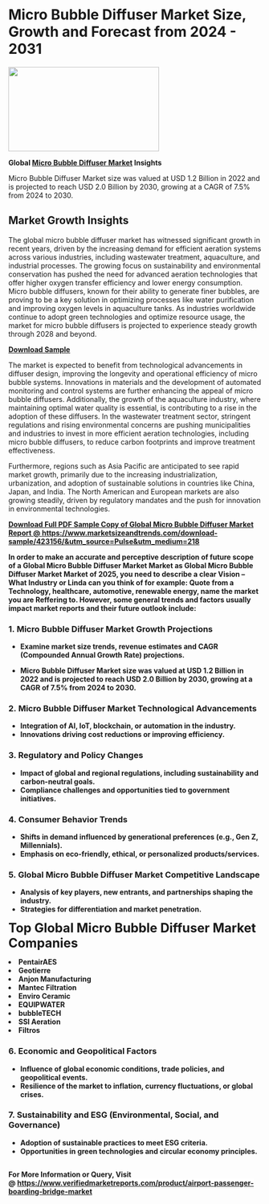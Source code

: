 <H1>Micro Bubble Diffuser Market Size, Growth and Forecast from 2024 - 2031</H1><img class="aligncenter size-medium wp-image-584254" src="https://thirdeyenews.in/wp-content/uploads/2024/09/Global-Market-Research-300x168.jpeg" alt="" width="300" height="168" /><p><strong>Global&nbsp;<a href="https://www.marketsizeandtrends.com/download-sample/423156/&amp;utm_source=Pulse&amp;utm_medium=218">Micro Bubble Diffuser Market</a> Insights</strong></p><p>Micro Bubble Diffuser Market size was valued at USD 1.2 Billion in 2022 and is projected to reach USD 2.0 Billion by 2030, growing at a CAGR of 7.5% from 2024 to 2030.</p><p><h2>Market Growth Insights</h2> <p>The global micro bubble diffuser market has witnessed significant growth in recent years, driven by the increasing demand for efficient aeration systems across various industries, including wastewater treatment, aquaculture, and industrial processes. The growing focus on sustainability and environmental conservation has pushed the need for advanced aeration technologies that offer higher oxygen transfer efficiency and lower energy consumption. Micro bubble diffusers, known for their ability to generate finer bubbles, are proving to be a key solution in optimizing processes like water purification and improving oxygen levels in aquaculture tanks. As industries worldwide continue to adopt green technologies and optimize resource usage, the market for micro bubble diffusers is projected to experience steady growth through 2028 and beyond.</p> <p><strong><a href="#">Download Sample</a></strong></p> <p>The market is expected to benefit from technological advancements in diffuser design, improving the longevity and operational efficiency of micro bubble systems. Innovations in materials and the development of automated monitoring and control systems are further enhancing the appeal of micro bubble diffusers. Additionally, the growth of the aquaculture industry, where maintaining optimal water quality is essential, is contributing to a rise in the adoption of these diffusers. In the wastewater treatment sector, stringent regulations and rising environmental concerns are pushing municipalities and industries to invest in more efficient aeration technologies, including micro bubble diffusers, to reduce carbon footprints and improve treatment effectiveness.</p> <p>Furthermore, regions such as Asia Pacific are anticipated to see rapid market growth, primarily due to the increasing industrialization, urbanization, and adoption of sustainable solutions in countries like China, Japan, and India. The North American and European markets are also growing steadily, driven by regulatory mandates and the push for innovation in environmental technologies.</p> <p><strong><a href="#"></p><p><span class=""><strong>Download Full PDF Sample Copy of Global Micro Bubble Diffuser Market Report</strong> @ <a href="https://www.marketsizeandtrends.com/download-sample/423156/&amp;utm_source=Pulse&amp;utm_medium=218" target="_blank">https://www.marketsizeandtrends.com/download-sample/423156/&amp;utm_source=Pulse&amp;utm_medium=218</a></span></p><p>In order to make an accurate and perceptive description of future scope of a Global&nbsp;Micro Bubble Diffuser Market Market as Global&nbsp;Micro Bubble Diffuser Market Market of 2025, you need to describe a clear Vision &ndash; What Industry or Linda can you think of for example: Quote from a Technology, healthcare, automotive, renewable energy, name the market you are Reffering to. However, some general trends and factors usually impact market reports and their future outlook include:</p><h3>1.&nbsp;<strong>Micro Bubble Diffuser Market Growth Projections</strong></h3><ul><li>Examine market size trends, revenue estimates and CAGR (Compounded Annual Growth Rate) projections.</li><li><p>Micro Bubble Diffuser Market size was valued at USD 1.2 Billion in 2022 and is projected to reach USD 2.0 Billion by 2030, growing at a CAGR of 7.5% from 2024 to 2030.</p></li></ul><h3>2.&nbsp;<strong>Micro Bubble Diffuser Market Technological Advancements</strong></h3><ul><li>Integration of AI, IoT, blockchain, or automation in the industry.</li><li>Innovations driving cost reductions or improving efficiency.</li></ul><h3>3.&nbsp;<strong>Regulatory and Policy Changes</strong></h3><ul><li>Impact of global and regional regulations, including sustainability and carbon-neutral goals.</li><li>Compliance challenges and opportunities tied to government initiatives.</li></ul><h3>4.&nbsp;<strong>Consumer Behavior Trends</strong></h3><ul><li>Shifts in demand influenced by generational preferences (e.g., Gen Z, Millennials).</li><li>Emphasis on eco-friendly, ethical, or personalized products/services.</li></ul><h3>5.&nbsp;<strong>Global Micro Bubble Diffuser Market Competitive Landscape</strong></h3><ul><li>Analysis of key players, new entrants, and partnerships shaping the industry.</li><li>Strategies for differentiation and market penetration.</li></ul><p data-pm-slice="1 1 []"><span style="color: inherit; font-family: inherit; font-size: 25px;">Top Global Micro Bubble Diffuser Market Companies</span></p><div class="" data-test-id=""><p><li>PentairAES</li><li> Geotierre</li><li> Anjon Manufacturing</li><li> Mantec Filtration</li><li> Enviro Ceramic</li><li> EQUIPWATER</li><li> bubbleTECH</li><li> SSI Aeration</li><li> Filtros</li></p></div><h3>6.&nbsp;<strong>Economic and Geopolitical Factors</strong></h3><ul><li>Influence of global economic conditions, trade policies, and geopolitical events.</li><li>Resilience of the market to inflation, currency fluctuations, or global crises.</li></ul><h3>7.&nbsp;<strong>Sustainability and ESG (Environmental, Social, and Governance)</strong></h3><ul><li>Adoption of sustainable practices to meet ESG criteria.</li><li>Opportunities in green technologies and circular economy principles.</li></ul><h2><strong style="font-size: 14px;">For More Information or Query, Visit @&nbsp;</strong><a style="background-color: #ffffff; font-size: 14px;" href="https://www.marketsizeandtrends.com/report/micro-bubble-diffuser-market/" target="_blank">https://www.verifiedmarketreports.com/product/airport-passenger-boarding-bridge-market</a></h2>
